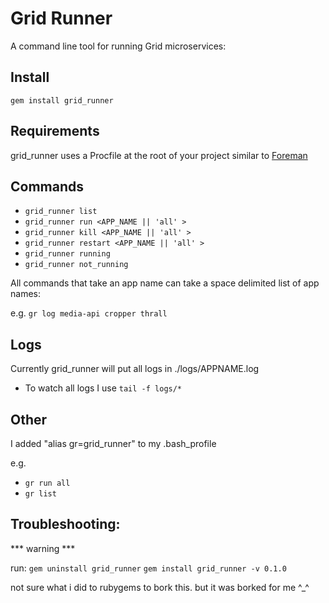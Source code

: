 Grid Runner
===========

A command line tool for running Grid microservices:

Install
-------

``` gem install grid_runner ```


Requirements
------------

grid_runner uses a Procfile at the root of your project similar to [Foreman](https://github.com/ddollar/foreman)


Commands
--------

* ``` grid_runner list ```
* ``` grid_runner run <APP_NAME || 'all' >  ```
* ``` grid_runner kill <APP_NAME || 'all' >  ```
* ``` grid_runner restart <APP_NAME || 'all' >  ```
* ``` grid_runner running ```
* ``` grid_runner not_running ```

All commands that take an app name can take a space delimited list of app names:

e.g.
``` gr log media-api cropper thrall ```

Logs
----

Currently grid_runner will put all logs in ./logs/APPNAME.log

* To watch all logs I use ``` tail -f logs/* ```

Other
-----

I added "alias gr=grid_runner" to my .bash\_profile

e.g.

* ``` gr run all ```
* ``` gr list ```


Troubleshooting:
----------------

*** warning ***

run:
``` gem uninstall grid_runner ```
``` gem install grid_runner -v 0.1.0 ```

not sure what i did to rubygems to bork this. but it was borked for me ^_^

